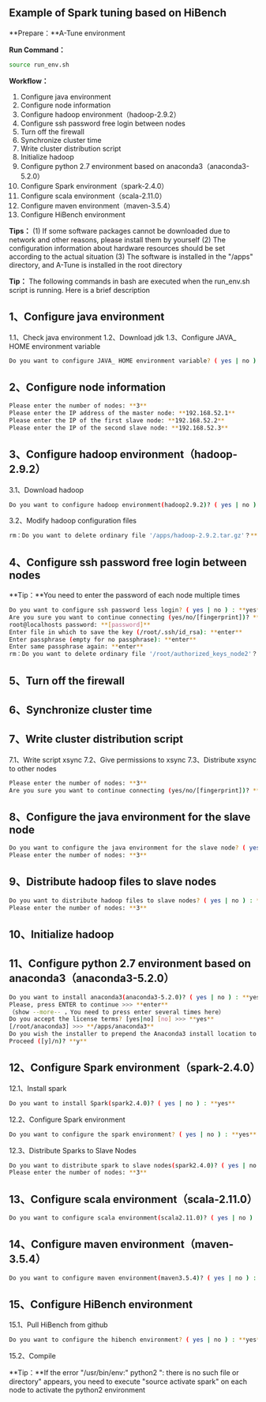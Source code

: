 ## Example of Spark tuning based on HiBench

**Prepare：**A-Tune environment

**Run Command：**
```bash
source run_env.sh
```

**Workflow：**
1. Configure java environment
2. Configure node information
3. Configure hadoop environment（hadoop-2.9.2）
4. Configure ssh password free login between nodes
5. Turn off the firewall
6. Synchronize cluster time
7. Write cluster distribution script
8. Initialize hadoop
9. Configure python 2.7 environment based on anaconda3（anaconda3-5.2.0）
10. Configure Spark environment（spark-2.4.0）
11. Configure scala environment（scala-2.11.0）
12. Configure maven environment（maven-3.5.4）
13. Configure HiBench environment

**Tips：**
(1) If some software packages cannot be downloaded due to network and other reasons, please install them by yourself
(2) The configuration information about hardware resources should be set according to the actual situation
(3) The software is installed in the "/apps" directory, and A-Tune is installed in the root directory

**Tip：**
The following commands in bash are executed when the run_env.sh script is running. Here is a brief description

1、Configure java environment
----------
1.1、Check java environment
1.2、Download jdk
1.3、Configure JAVA_ HOME environment variable
```bash
Do you want to configure JAVA_ HOME environment variable? ( yes | no ) : **yes**
```

2、Configure node information
----------
```bash
Please enter the number of nodes: **3**
Please enter the IP address of the master node: **192.168.52.1**
Please enter the IP of the first slave node: **192.168.52.2**
Please enter the IP of the second slave node: **192.168.52.3**
```

3、Configure hadoop environment（hadoop-2.9.2）
----------
3.1、Download hadoop
```bash
Do you want to configure hadoop environment(hadoop2.9.2)? ( yes | no ) : **yes**
```
3.2、Modify hadoop configuration files
```bash
rm：Do you want to delete ordinary file '/apps/hadoop-2.9.2.tar.gz'？**y**
```

4、Configure ssh password free login between nodes
----------
**Tip：**You need to enter the password of each node multiple times
```bash
Do you want to configure ssh password less login? ( yes | no ) : **yes**
Are you sure you want to continue connecting (yes/no/[fingerprint])? **yes**
root@localhosts password: **[password]**
Enter file in which to save the key (/root/.ssh/id_rsa): **enter**
Enter passphrase (empty for no passphrase): **enter**
Enter same passphrase again: **enter**
rm：Do you want to delete ordinary file '/root/authorized_keys_node2'？**y**
```

5、Turn off the firewall
----------

6、Synchronize cluster time
----------

7、Write cluster distribution script
----------
7.1、Write script xsync
7.2、Give permissions to xsync
7.3、Distribute xsync to other nodes
```bash
Please enter the number of nodes: **3**
Are you sure you want to continue connecting (yes/no/[fingerprint])? **yes**
```

8、Configure the java environment for the slave node
----------
```bash
Do you want to configure the java environment for the slave node? ( yes | no ) : **yes**
Please enter the number of nodes: **3**
```

9、Distribute hadoop files to slave nodes
----------
```bash
Do you want to distribute hadoop files to slave nodes? ( yes | no ) : **yes**
Please enter the number of nodes: **3**
```

10、Initialize hadoop
----------

11、Configure python 2.7 environment based on anaconda3（anaconda3-5.2.0）
----------
```bash
Do you want to install anaconda3(anaconda3-5.2.0)? ( yes | no ) : **yes**
Please, press ENTER to continue >>> **enter**
（show --more-- ，You need to press enter several times here）
Do you accept the license terms? [yes|no] [no] >>> **yes**
[/root/anaconda3] >>> **/apps/anaconda3**
Do you wish the installer to prepend the Anaconda3 install location to PATH in your /root/.bashrc ? [yes|no] [no] >>> **yes**
Proceed ([y]/n)? **y**
```

12、Configure Spark environment（spark-2.4.0）
----------
12.1、Install spark
```bash
Do you want to install Spark(spark2.4.0)? ( yes | no ) : **yes**
```
12.2、Configure Spark environment
```bash
Do you want to configure the spark environment? ( yes | no ) : **yes**
```
12.3、Distribute Sparks to Slave Nodes
```bash
Do you want to distribute spark to slave nodes(spark2.4.0)? ( yes | no ) : **yes**
Please enter the number of nodes: **3**
```

13、Configure scala environment（scala-2.11.0）
----------
```bash
Do you want to configure scala environment(scala2.11.0)? ( yes | no ) : **yes**
```

14、Configure maven environment（maven-3.5.4）
----------
```bash
Do you want to configure maven environment(maven3.5.4)? ( yes | no ) : **yes**
```

15、Configure HiBench environment
----------
15.1、Pull HiBench from github
```bash
Do you want to configure the hibench environment? ( yes | no ) : **yes**
```
15.2、Compile

**Tip：**If the error "/usr/bin/env:" python2 ": there is no such file or directory" appears, you need to execute "source activate spark" on each node to activate the python2 environment